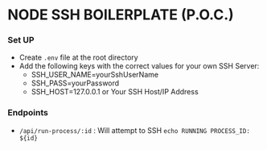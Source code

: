 # NODE SSH BOILERPLATE (P.O.C.)

### Set UP
* Create `.env` file at the root directory
* Add the following keys with the correct values for your own SSH Server:
  * SSH_USER_NAME=yourSshUserName
  * SSH_PASS=yourPassword
  * SSH_HOST=127.0.0.1 or Your SSH Host/IP Address

### Endpoints
* `/api/run-process/:id` : Will attempt to SSH `echo RUNNING PROCESS_ID: ${id}`